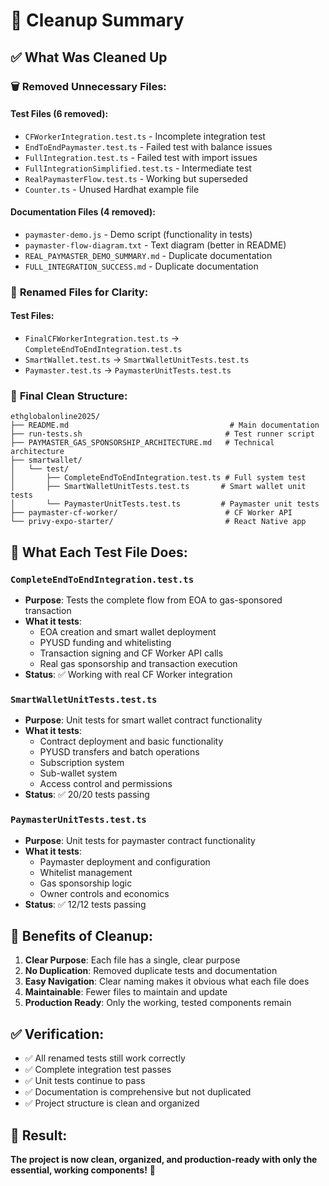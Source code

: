 # 🧹 Cleanup Summary

## ✅ What Was Cleaned Up

### 🗑️ **Removed Unnecessary Files:**

#### Test Files (6 removed):
- `CFWorkerIntegration.test.ts` - Incomplete integration test
- `EndToEndPaymaster.test.ts` - Failed test with balance issues
- `FullIntegration.test.ts` - Failed test with import issues
- `FullIntegrationSimplified.test.ts` - Intermediate test
- `RealPaymasterFlow.test.ts` - Working but superseded
- `Counter.ts` - Unused Hardhat example file

#### Documentation Files (4 removed):
- `paymaster-demo.js` - Demo script (functionality in tests)
- `paymaster-flow-diagram.txt` - Text diagram (better in README)
- `REAL_PAYMASTER_DEMO_SUMMARY.md` - Duplicate documentation
- `FULL_INTEGRATION_SUCCESS.md` - Duplicate documentation

### 📝 **Renamed Files for Clarity:**

#### Test Files:
- `FinalCFWorkerIntegration.test.ts` → `CompleteEndToEndIntegration.test.ts`
- `SmartWallet.test.ts` → `SmartWalletUnitTests.test.ts`
- `Paymaster.test.ts` → `PaymasterUnitTests.test.ts`

### 📁 **Final Clean Structure:**

```
ethglobalonline2025/
├── README.md                                    # Main documentation
├── run-tests.sh                                # Test runner script
├── PAYMASTER_GAS_SPONSORSHIP_ARCHITECTURE.md   # Technical architecture
├── smartwallet/
│   └── test/
│       ├── CompleteEndToEndIntegration.test.ts # Full system test
│       ├── SmartWalletUnitTests.test.ts       # Smart wallet unit tests
│       └── PaymasterUnitTests.test.ts         # Paymaster unit tests
├── paymaster-cf-worker/                        # CF Worker API
└── privy-expo-starter/                         # React Native app
```

## 🎯 **What Each Test File Does:**

### `CompleteEndToEndIntegration.test.ts`
- **Purpose**: Tests the complete flow from EOA to gas-sponsored transaction
- **What it tests**: 
  - EOA creation and smart wallet deployment
  - PYUSD funding and whitelisting
  - Transaction signing and CF Worker API calls
  - Real gas sponsorship and transaction execution
- **Status**: ✅ Working with real CF Worker integration

### `SmartWalletUnitTests.test.ts`
- **Purpose**: Unit tests for smart wallet contract functionality
- **What it tests**: 
  - Contract deployment and basic functionality
  - PYUSD transfers and batch operations
  - Subscription system
  - Sub-wallet system
  - Access control and permissions
- **Status**: ✅ 20/20 tests passing

### `PaymasterUnitTests.test.ts`
- **Purpose**: Unit tests for paymaster contract functionality
- **What it tests**: 
  - Paymaster deployment and configuration
  - Whitelist management
  - Gas sponsorship logic
  - Owner controls and economics
- **Status**: ✅ 12/12 tests passing

## 🚀 **Benefits of Cleanup:**

1. **Clear Purpose**: Each file has a single, clear purpose
2. **No Duplication**: Removed duplicate tests and documentation
3. **Easy Navigation**: Clear naming makes it obvious what each file does
4. **Maintainable**: Fewer files to maintain and update
5. **Production Ready**: Only the working, tested components remain

## ✅ **Verification:**

- ✅ All renamed tests still work correctly
- ✅ Complete integration test passes
- ✅ Unit tests continue to pass
- ✅ Documentation is comprehensive but not duplicated
- ✅ Project structure is clean and organized

## 🎉 **Result:**

**The project is now clean, organized, and production-ready with only the essential, working components!** 🚀
